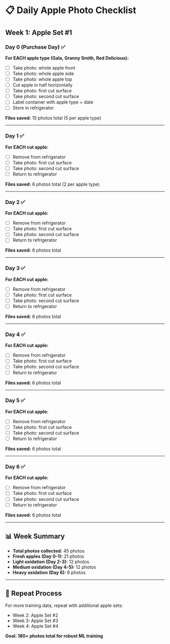 # 📋 Daily Apple Photo Checklist

## Week 1: Apple Set #1

### Day 0 (Purchase Day) ✅
**For EACH apple type (Gala, Granny Smith, Red Delicious):**
- [ ] Take photo: whole apple front
- [ ] Take photo: whole apple side  
- [ ] Take photo: whole apple top
- [ ] Cut apple in half horizontally
- [ ] Take photo: first cut surface
- [ ] Take photo: second cut surface
- [ ] Label container with apple type + date
- [ ] Store in refrigerator

**Files saved:** 15 photos total (5 per apple type)

---

### Day 1 ✅
**For EACH cut apple:**
- [ ] Remove from refrigerator
- [ ] Take photo: first cut surface
- [ ] Take photo: second cut surface  
- [ ] Return to refrigerator

**Files saved:** 6 photos total (2 per apple type)

---

### Day 2 ✅
**For EACH cut apple:**
- [ ] Remove from refrigerator
- [ ] Take photo: first cut surface
- [ ] Take photo: second cut surface
- [ ] Return to refrigerator

**Files saved:** 6 photos total

---

### Day 3 ✅
**For EACH cut apple:**
- [ ] Remove from refrigerator
- [ ] Take photo: first cut surface
- [ ] Take photo: second cut surface
- [ ] Return to refrigerator

**Files saved:** 6 photos total

---

### Day 4 ✅
**For EACH cut apple:**
- [ ] Remove from refrigerator
- [ ] Take photo: first cut surface
- [ ] Take photo: second cut surface
- [ ] Return to refrigerator

**Files saved:** 6 photos total

---

### Day 5 ✅
**For EACH cut apple:**
- [ ] Remove from refrigerator
- [ ] Take photo: first cut surface
- [ ] Take photo: second cut surface
- [ ] Return to refrigerator

**Files saved:** 6 photos total

---

### Day 6 ✅
**For EACH cut apple:**
- [ ] Remove from refrigerator
- [ ] Take photo: first cut surface
- [ ] Take photo: second cut surface
- [ ] Return to refrigerator

**Files saved:** 6 photos total

---

## 📊 Week Summary
- **Total photos collected:** 45 photos
- **Fresh apples (Day 0-1):** 21 photos
- **Light oxidation (Day 2-3):** 12 photos  
- **Medium oxidation (Day 4-5):** 12 photos
- **Heavy oxidation (Day 6):** 6 photos

---

## 🔄 Repeat Process
For more training data, repeat with additional apple sets:
- Week 2: Apple Set #2  
- Week 3: Apple Set #3
- Week 4: Apple Set #4

**Goal: 180+ photos total for robust ML training**